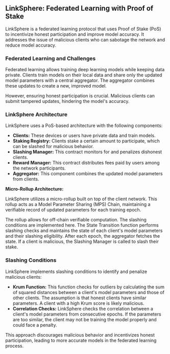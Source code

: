## LinkSphere: Federated Learning with Proof of Stake

LinkSphere is a federated learning protocol that uses Proof of Stake (PoS) to incentivize honest participation and improve model accuracy. It addresses the issue of malicious clients who can sabotage the network and reduce model accuracy.

### Federated Learning and Challenges

Federated learning allows training deep learning models while keeping data private. Clients train models on their local data and share only the updated model parameters with a central aggregator. The aggregator combines these updates to create a new, improved model.

However, ensuring honest participation is crucial. Malicious clients can submit tampered updates, hindering the model's accuracy.

### LinkSphere Architecture

LinkSphere uses a PoS-based architecture with the following components:

* **Clients:** These devices or users have private data and train models.
* **Staking Registry:** Clients stake a certain amount to participate, which can be slashed for malicious behavior.
* **Slashing Manager:** This contract monitors for and penalizes dishonest clients.
* **Reward Manager:** This contract distributes fees paid by users among the network participants.
* **Aggregator:** This component combines the updated model parameters from clients.

**Micro-Rollup Architecture:**

LinkSphere utilizes a micro-rollup built on top of the client network. This rollup acts as a Model Parameter Sharing (MPS) Chain, maintaining a verifiable record of updated parameters for each training epoch.

The rollup allows for off-chain verifiable computation. The slashing conditions are implemented here. The State Transition function performs slashing checks and maintains the state of each client's model parameters and their slashing eligibility. After each epoch, the aggregator fetches the state. If a client is malicious, the Slashing Manager is called to slash their stake.

### Slashing Conditions

LinkSphere implements slashing conditions to identify and penalize malicious clients:

* **Krum Function:** This function checks for outliers by calculating the sum of squared distances between a client's model parameters and those of other clients. The assumption is that honest clients have similar parameters. A client with a high Krum score is likely malicious.
* **Correlation Checks:** LinkSphere checks the correlation between a client's model parameters from consecutive epochs. If the parameters are too similar, the client may not be training the model properly and could face a penalty.

This approach discourages malicious behavior and incentivizes honest participation, leading to more accurate models in the federated learning process.
